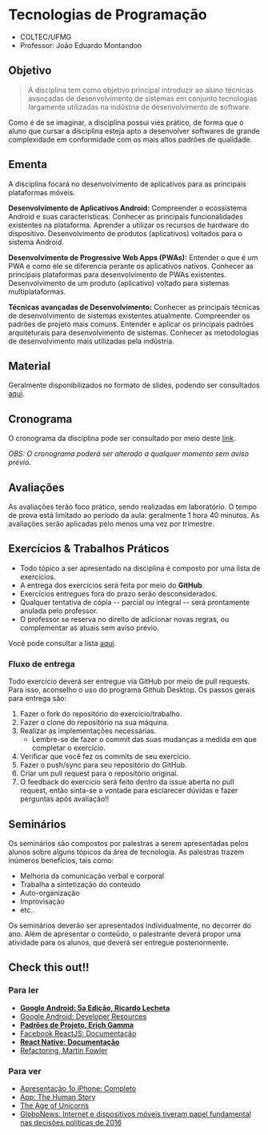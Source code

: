 # Tecnologias de Programação

* COLTEC/UFMG
* Professor: João Eduardo Montandon

## Objetivo

> A disciplina tem como objetivo principal introduzir ao aluno técnicas avançadas de desenvolvimento de sistemas em conjunto tecnologias largamente utilizadas na indústria de desenvolvimento de software.

Como é de se imaginar, a disciplina possui viés prático, de forma que o aluno que cursar a disciplina esteja apto a desenvolver softwares de grande complexidade em conformidade com os mais altos padrões de qualidade.

## Ementa

A disciplina focará no desenvolvimento de aplicativos para as principais plataformas móveis.

**Desenvolvimento de Aplicativos Android:** Compreender o ecossistema Android e suas características. Conhecer as principais funcionalidades existentes na plataforma. Aprender a utilizar os recursos de hardware do dispositivo. Desenvolvimento de produtos (aplicativos) voltados para o sistema Android.

**Desenvolvimento de Progressive Web Apps (PWAs):** Entender o que é um PWA e como ele se diferencia perante os aplicativos nativos. Conhecer as principais plataformas para desenvolvimento de PWAs existentes. Desenvolvimento de um produto (aplicativo) voltado para sistemas multiplataformas.

**Técnicas avançadas de Desenvolvimento:** Conhecer as principais técnicas de desenvolvimento de sistemas existentes atualmente. Compreender os padrões de projeto mais comuns. Entender e aplicar os principais padrões arquiteturais para desenvolvimento de sistemas. Conhecer as metodologias de desenvolvimento mais utilizadas pela indústria.

## Material

Geralmente disponibilizados no formato de slides, podendo ser consultados [aqui](SYLLABUS.md).

## Cronograma

O cronograma da disciplina pode ser consultado por meio deste [link](cronograma.pdf).

*OBS: O cronograma poderá ser alterado a qualquer momento sem aviso prévio.*

## Avaliações

As avaliações terão foco prático, sendo realizadas em laboratório. O tempo de prova está limitado ao período da aula: geralmente 1 hora 40 minutos. As avaliações serão aplicadas pelo menos uma vez por trimestre.

## Exercícios & Trabalhos Práticos

* Todo tópico a ser apresentado na disciplina é composto por uma lista de exercícios.
* A entrega dos exercícios será feita por meio do **GitHub**.
* Exercícios entregues fora do prazo serão desconsiderados.
* Qualquer tentativa de cópia -- parcial ou integral -- será prontamente anulada pelo professor.
* O professor se reserva no direito de adicionar novas regras, ou complementar as atuais sem aviso prévio.

Você pode consultar a lista [aqui](SYLLABUS.md).

### Fluxo de entrega

Todo exercício deverá ser entregue via GitHub por meio de pull requests. Para isso, aconselho o uso do programa Github Desktop. Os passos gerais para entrega são:

1. Fazer o fork do repositório do exercício/trabalho.
1. Fazer o clone do repositório na sua máquina.
1. Realizar as implementações necessárias.
    * Lembre-se de fazer o commit das suas mudanças a medida em que completar o exercício.
1. Verificar que você fez os commits de seu exercício.
1. Fazer o push/sync para seu repositório do GitHub.
1. Criar um pull request para o repositório original.
1. O feedback do exercício será feito dentro da issue aberta no pull request, então sinta-se a vontade para esclarecer dúvidas e fazer perguntas após avaliação!!

## Seminários

Os seminários são compostos por palestras a serem apresentadas pelos alunos sobre alguns tópicos da área de tecnologia. As palestras trazem inúmeros benefícios, tais como:

* Melhoria da comunicação verbal e corporal
* Trabalha a sintetização do conteúdo
* Auto-organização
* Improvisação
* etc..

Os seminários deverão ser apresentados individualmente, no decorrer do ano. Além de apresentar o conteúdo, o palestrante deverá propor uma atividade para os alunos, que deverá ser entregue posteriormente.

## Check this out!!

### Para ler

* **[Google Android: 5a Edição, Ricardo Lecheta](http://livroandroid.com.br/site/pages/livro-android.php)**
* [Google Android: Developer Resources](https://developer.android.com/index.html)
* **[Padrões de Projeto, Erich Gamma](https://www.amazon.com.br/Padr%C3%B5es-Projetos-Erich-Gamma/dp/8573076100)**
* [Facebook ReactJS: Documentação](https://reactjs.org/)
* **[React Native: Documentação](https://facebook.github.io/react-native/)**
* [Refactoring, Martin Fowler](https://martinfowler.com/books/refactoring.html)

### Para ver

* [Apresentação 1o iPhone: Completo](https://www.youtube.com/watch?v=t4OEsI0Sc_s)
* [App: The Human Story](http://appdocumentary.com/)
* [The Age of Unicorns](http://fortune.com/2015/01/22/the-age-of-unicorns/)
* [GloboNews: Internet e dispositivos móveis tiveram papel fundamental nas decisões políticas de 2016](http://g1.globo.com/globo-news/globo-news-em-pauta/videos/v/internet-e-dispositivos-moveis-tiveram-papel-fundamental-nas-decisoes-politicas-de-2016/5472751/)
